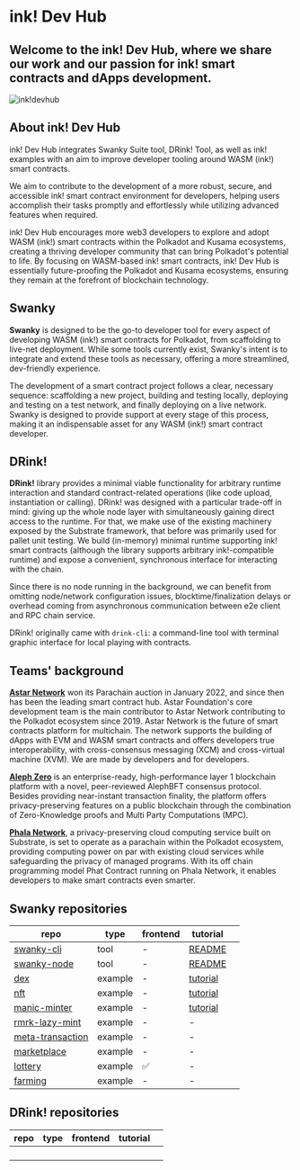 # ink! Dev Hub <br/>

## Welcome to the ink! Dev Hub, where we share our work and our passion for ink! smart contracts and dApps development.

![ink!devhub](https://github.com/vsofiya/brand-assets/blob/c7b4658958b1d818a753103afd06552b31c4d615/PNG/ink!devhub%20github%20banner.png)

## About ink! Dev Hub
ink! Dev Hub integrates Swanky Suite tool, DRink! Tool, as well as ink! examples with an aim to improve developer tooling around WASM (ink!) smart contracts. 

We aim to contribute to the development of a more robust, secure, and accessible ink! smart contract environment for developers, helping users accomplish their tasks promptly and effortlessly while utilizing advanced features when required.

ink! Dev Hub encourages more web3 developers to explore and adopt WASM (ink!) smart contracts within the Polkadot and Kusama ecosystems, creating a thriving developer community that can bring Polkadot's potential to life. By focusing on WASM-based ink! smart contracts, ink! Dev Hub is essentially future-proofing the Polkadot and Kusama ecosystems, ensuring they remain at the forefront of blockchain technology.

## Swanky
**Swanky** is designed to be the go-to developer tool for every aspect of developing WASM (ink!) smart contracts for Polkadot, from scaffolding to live-net deployment. While some tools currently exist, Swanky's intent is to integrate and extend these tools as necessary, offering a more streamlined, dev-friendly experience.

The development of a smart contract project follows a clear, necessary sequence: scaffolding a new project, building and testing locally, deploying and testing on a test network, and finally deploying on a live network. Swanky is designed to provide support at every stage of this process, making it an indispensable asset for any WASM (ink!) smart contract developer.

## DRink!
**DRink!** library provides a minimal viable functionality for arbitrary runtime interaction and standard contract-related operations (like code upload, instantiation or calling). DRink! was designed with a particular trade-off in mind: giving up the whole node layer with simultaneously gaining direct access to the runtime. For that, we make use of the existing machinery exposed by the Substrate framework, that before was primarily used for pallet unit testing. We build (in-memory) minimal runtime supporting ink! smart contracts (although the library supports arbitrary ink!-compatible runtime) and expose a convenient, synchronous interface for interacting with the chain.

Since there is no node running in the background, we can benefit from omitting node/network configuration issues, blocktime/finalization delays or overhead coming from asynchronous communication between e2e client and RPC chain service.

DRink! originally came with `drink-cli`: a command-line tool with terminal graphic interface for local playing with contracts.


## Teams' background 

**[Astar Network](https://astar.network/)** won its Parachain auction in January 2022, and since then has been the leading smart contract hub. Astar Foundation's core development team is the main contributor to Astar Network contributing to the Polkadot ecosystem since 2019. Astar Network is the future of smart contracts platform for multichain. The network supports the building of dApps with EVM and WASM smart contracts and offers developers true interoperability, with cross-consensus messaging (XCM) and cross-virtual machine (XVM). We are made by developers and for developers.

[**Aleph Zero**](http://alephzero.org/) is an enterprise-ready, high-performance layer 1 blockchain platform with a novel, peer-reviewed AlephBFT consensus protocol. Besides providing near-instant transaction finality, the platform offers privacy-preserving features on a public blockchain through the combination of Zero-Knowledge proofs and Multi Party Computations (MPC).

[**Phala Network**](https://www.phala.network/), a privacy-preserving cloud computing service built on Substrate, is set to operate as a parachain within the Polkadot ecosystem, providing computing power on par with existing cloud services while safeguarding the privacy of managed programs. With its off chain programming model Phat Contract running on Phala Network, it enables developers to make smart contracts even smarter.


## Swanky repositories

| repo  | type  | frontend  | tutorial  |   |
|---|---|---|---|---|
| [swanky-cli](https://github.com/swankyhub/swanky-cli)  | tool  | -  | [README](https://github.com/swankyhub/swanky-cli/blob/master/README.md)  |   |
| [swanky-node](https://github.com/swankyhub/swanky-node)  | tool  | -  | [README](https://github.com/swankyhub/swanky-node/blob/main/README.md)  |   |
| [dex](https://github.com/swankyhub/dex)   | example  | -  | [tutorial](https://docs.astar.network/docs/build/wasm/from-zero-to-ink-hero/dex/)  |   |
| [nft](https://github.com/swankyhub/nft)   | example  | -  | [tutorial](https://docs.astar.network/docs/build/wasm/from-zero-to-ink-hero/nft/)  |   |
| [manic-minter ](https://github.com/swankyhub/manic-minter)  | example  | -  | [tutorial](https://docs.astar.network/docs/build/wasm/from-zero-to-ink-hero/manic-minter/)  |   |
| [rmrk-lazy-mint](https://github.com/swankyhub/rmrk-lazy-mint)   | example  | -  | -  |   |
| [meta-transaction](https://github.com/swankyhub/meta-transaction)   | example  | -  | -  |   |
| [marketplace](https://github.com/swankyhub/marketplace)   | example  | -  | -  |   |
| [lottery](https://github.com/swankyhub/wasm-lottery)  | example  | ✅  | -  |   |
| [farming](https://github.com/swankyhub/farming)  | example  | -  | -  |   |


## DRink! repositories

| repo  | type  | frontend  | tutorial  |   |
|---|---|---|---|---|
|  |   |   |   |   |
|  |   |   |   |   |
|  |   |   |   |   |
|  |   |   |   |   |

